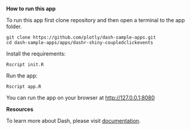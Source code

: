 **How to run this app**

To run this app first clone repository and then open a terminal to the app folder.

```
git clone https://github.com/plotly/dash-sample-apps.git
cd dash-sample-apps/apps/dashr-shiny-coupledclickevents
```

Install the requirements:

```
Rscript init.R
```

Run the app:

```
Rscript app.R
```
You can run the app on your browser at http://127.0.0.1:8080

**Resources**

To learn more about Dash, please visit [documentation](https://dashr.plot.ly/).
